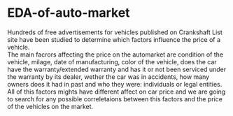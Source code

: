 # EDA-of-auto-market
Hundreds of free advertisements for vehicles published on Crankshaft List site have been studied to determine which factors influence the price of a vehicle.  
The main facrors affecting the price on the automarket are condition of the vehicle, milage, date of manufacturing, color of the vehicle, does the car have the warranty/extended warranty and has it or not been serviced under the warranty by its dealer, wether the car was in accidents, how many owners does it had in past and who they were: individuals or legal entities. All of this factors mights have different affect on car price and we are going to search for any possible correletaions between this factors and the price of the vehicles on the market.
